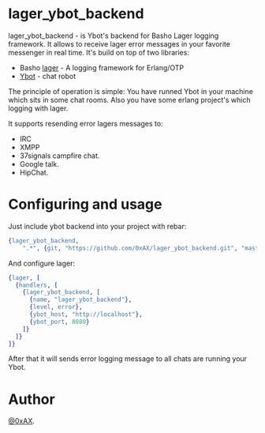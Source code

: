 lager_ybot_backend
===================

lager_ybot_backend - is Ybot's backend for Basho Lager logging framework. 
It allows to receive lager error messages in your favorite messenger in real time.
It's build on top of two libraries:

  * Basho [lager](https://github.com/basho/lager) - A logging framework for Erlang/OTP
  * [Ybot](https://github.com/0xAX/Ybot) - chat robot

The principle of operation is simple: You have runned Ybot in your machine which sits in some
chat rooms. Also you have some erlang project's which logging with lager.

It supports resending error lagers messages to:

  * IRC
  * XMPP
  * 37signals campfire chat.
  * Google talk.
  * HipChat.

Configuring and usage
=======================

Just include ybot backend into your project with rebar:

```erlang
{lager_ybot_backend, 
	".*", {git, "https://github.com/0xAX/lager_ybot_backend.git", "master"}}
```

And configure lager:

```erlang
{lager, [
  {handlers, [
    {lager_ybot_backend, [
      {name, "lager_ybot_backend"},
      {level, error},
      {ybot_host, "http://localhost"},
      {ybot_port, 8080}
    ]}
  ]}
]}
```

After that it will sends error logging message to all chats are running your Ybot.

Author
========

[@0xAX](https://twitter.com/0xAX). 



